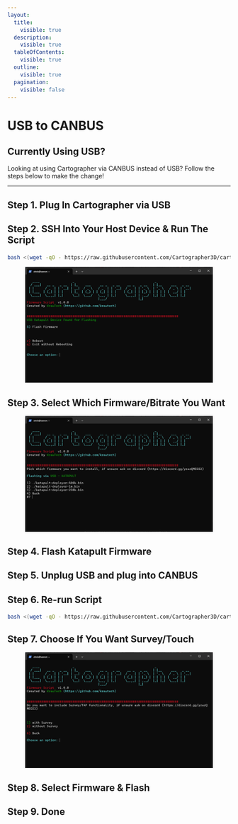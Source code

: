 ```yaml
---
layout:
  title:
    visible: true
  description:
    visible: true
  tableOfContents:
    visible: true
  outline:
    visible: true
  pagination:
    visible: false
---
```


# USB to CANBUS

## Currently Using USB?

Looking at using Cartographer via CANBUS instead of USB? Follow the steps below to make the change!

***

## Step 1. Plug In Cartographer via USB

## Step 2.  SSH Into Your Host Device & Run The Script

```bash
bash <(wget -qO - https://raw.githubusercontent.com/Cartographer3D/cartographer-klipper/refs/heads/master/firmware.sh) -t katapult -s canbus
```

<figure><img src="../../../.gitbook/assets/image (29).png" alt=""><figcaption></figcaption></figure>

## Step 3. Select Which Firmware/Bitrate You Want

<figure><img src="../../../.gitbook/assets/image (31).png" alt=""><figcaption></figcaption></figure>

## Step 4. Flash Katapult Firmware

## Step 5. Unplug USB and plug into CANBUS

## Step 6. Re-run Script

```bash
bash <(wget -qO - https://raw.githubusercontent.com/Cartographer3D/cartographer-klipper/refs/heads/master/firmware.sh)-f can
```

## Step 7. Choose If You Want Survey/Touch

<figure><img src="../../../.gitbook/assets/image (30).png" alt=""><figcaption></figcaption></figure>

## Step 8. Select Firmware & Flash

## Step 9. Done

